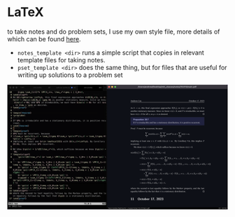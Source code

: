 # LaTeX

to take notes and do problem sets, I use my own style file, more details of which can be found [here](https://github.com/yellowtomato98/_andrew.sty).
* ```notes_template <dir>``` runs a simple script that copies in relevant template files for taking notes. 
* ```pset_template <dir>``` does the same thing, but for files that are useful for writing up solutions to a problem set

![image](./images/demo.png)

